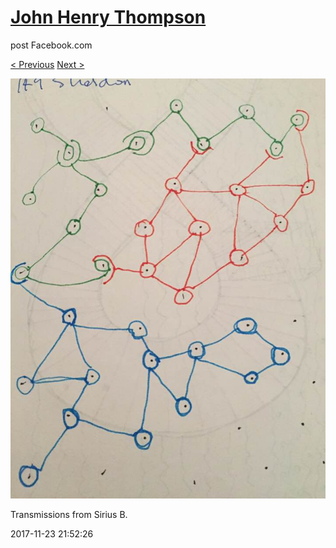 # [John Henry Thompson](../README.md)
post Facebook.com

[< Previous](2017-11-29-1.md) [Next >](2017-11-23-2.md)

[![](../media/2017-11-23/Timeline-Photos-Transmissions-from-Sirius-B.jpg)](../README.md)

Transmissions from Sirius B.

2017-11-23 21:52:26